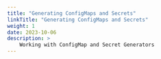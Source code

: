 ```yaml
---
title: "Generating ConfigMaps and Secrets"
linkTitle: "Generating ConfigMaps and Secrets"
weight: 1
date: 2023-10-06
description: >
    Working with ConfigMap and Secret Generators
---
```


